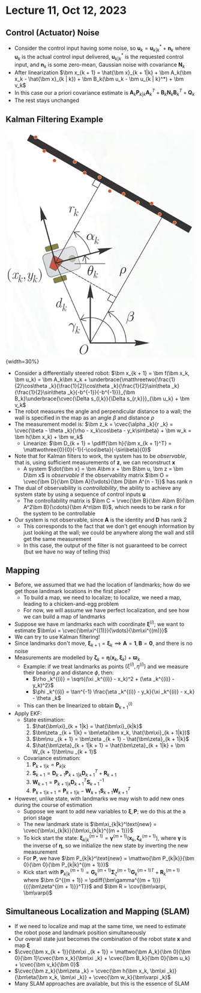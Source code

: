 # Lecture 11, Oct 12, 2023

## Control (Actuator) Noise

* Consider the control input having some noise, so $\bm u_k = \bm u_{k|k}^* + \bm n_k$ where $\bm u_k$ is the actual control input delivered, $\bm u_{k|k}^*$ is the requested control input, and $\bm n_k$ is some zero-mean, Gaussian noise with covariance $\bm N_k$
* After linearization $\bm x_{k + 1} = \hat{\bm x}_{k + 1|k} + \bm A_k(\bm x_k - \hat{\bm x}_{k | k}) + \bm B_k(\bm u_k - \bm u_{k | k}^*) + \bm v_k$
* In this case our a priori covariance estimate is $\bm A_k\bm P_{k|k}\bm A_k^T + \bm B_k\bm N_k\bm B_k^T + \bm Q_k$
* The rest stays unchanged

## Kalman Filtering Example

![Example scenario.](imgs/lec11_1.png){width=30%}

* Consider a differentially steered robot: $\bm x_{k + 1} = \bm f(\bm x_k, \bm u_k) = \bm A_k\bm x_k + \underbrace{\matthreetwo{\frac{1}{2}\cos\theta _k}{\frac{1}{2}\cos\theta _k}{\frac{1}{2}\sin\theta _k}{\frac{1}{2}\sin\theta _k}{-b^{-1}}{-b^{-1}}}_{\bm B_k}\underbrace{\cvec{\Delta s_{l,k}}{\Delta s_{r,k}}}_{\bm u_k} + \bm v_k$
* The robot measures the angle and perpendicular distance to a wall; the wall is specified in the map as an angle $\beta$ and distance $\rho$
* The measurement model is: $\bm z_k = \cvec{\alpha _k}{r _k} = \cvec{\beta - \theta _k}{\rho - x_k\cos\beta - y_k\sin\beta} + \bm w_k = \bm h(\bm x_k) + \bm w_k$
	* Linearize: $\bm D_{k + 1} = \pdiff{\bm h}{\bm x_{k + 1}^T} = \mattwothree{0}{0}{-1}{-\cos\beta}{-\sin\beta}{0}$
* Note that for Kalman filters to work, the system has to be *observable*, that is, using sufficient measurements of $\bm z$, we can reconstruct $\bm x$
	* A system $\dot{\bm x} = \bm A\bm x + \bm B\bm u, \bm z = \bm D\bm x$ is *observable* if the observability matrix $\bm O = \cvec{\bm D}{\bm D\bm A}{\vdots}{\bm D\bm A^{n - 1}}$ has rank $n$
* The dual of observability is *controllability*, the ability to achieve any system state by using a sequence of control inputs $\bm u$
	* The controllability matrix is $\bm C = \rvec{\bm B}{\bm A\bm B}{\bm A^2\bm B}{\cdots}{\bm A^n\bm B}$, which needs to be rank $n$ for the system to be controllable
* Our system is not observable, since $\bm A$ is the identity and $\bm D$ has rank 2
	* This corresponds to the fact that we don't get enough information by just looking at the wall; we could be anywhere along the wall and still get the same measurement
	* In this case, the output of the filter is not guaranteed to be correct (but we have no way of telling this)

## Mapping

* Before, we assumed that we had the location of landmarks; how do we get those landmark locations in the first place?
	* To build a map, we need to localize; to localize, we need a map, leading to a chicken-and-egg problem
	* For now, we will assume we have perfect localization, and see how we can build a map of landmarks
* Suppose we have $m$ landmarks each with coordinate $\bm\xi^{(i)}$; we want to estimate $\bm\xi = \cvec{\bm\xi^{(1)}}{\vdots}{\bm\xi^{(m)}}$
* We can try to use Kalman filtering!
* Since landmarks don't move, $\bm\xi _{k + 1} = \bm\xi _k \implies \bm A = \bm 1, \bm B = \bm 0$, and there is no noise
* Measurements are modelled by $\bm\zeta _k = \bm\eta(\bm x_k, \bm\xi _k) + \bm\varpi _k$
	* Example: if we treat landmarks as points $(\xi^{(i)}, \eta^{(i)})$ and we measure their bearing $\rho$ and distance $\phi$, then:
		* $\rho _k^{(i)} = \sqrt{(\xi _k^{(i)} - x_k)^2 + (\eta _k^{(i)} - y_k)^2}$
		* $\phi _k^{(i)} = \tan^{-1} \frac{\eta _k^{(i)} - y_k}{\xi _k^{(i)} - x_k} - \theta _k$
	* This can then be linearized to obtain $\bm D_{k + 1}^{(i)}$
* Apply EKF:
	* State estimation:
		1. $\hat{\bm\xi}_{k + 1|k} = \hat{\bm\xi}_{k|k}$
		2. $\bm\zeta _{k + 1|k} = \bm\eta(\bm x_k, \hat{\bm\xi}_{k + 1|k})$
		3. $\bm\nu _{k + 1} = \bm\zeta _{k + 1} - \hat{\bm\zeta}_{k + 1|k}$
		4. $\hat{\bm\zeta}_{k + 1|k + 1} = \hat{\bm\zeta}_{k + 1|k} + \bm W_{k + 1}\bm\nu _{k + 1}$
	* Covariance estimation:
		1. $\bm P_{k + 1|k} = \bm P_{k|k}$
		2. $\bm S_{k + 1} = \bm D_{k + 1}\bm P_{k + 1|k}\bm D_{k + 1}^T + \bm R_{k + 1}$
		3. $\bm W_{k + 1} = \bm P_{k + 1|k}\bm D_{k + 1}^T\bm S_{k + 1}^{-1}$
		4. $\bm P_{k + 1|k + 1} = \bm P_{k + 1|k} - \bm W_{k + 1}\bm S_{k + 1}\bm W_{k + 1}^T$
* However, unlike state, with landmarks we may wish to add new ones during the course of estimation
	* Suppose we want to add new variables to $\bm\xi, \bm P$; we do this at the a priori stage
	* The new landmark state is $\bm\xi_{k|k}^\text{new} = \cvec{\bm\xi_{k|k}}{\bm\xi_{k|k}^{(m + 1)}}$
	* To kick start the state: $\bm\xi_{k|k}^{(m + 1)} = \bm\gamma^{(m + 1)}(\bm x_k, \bm\zeta _k^{(m + 1)})$, where $\bm\gamma$ is the inverse of $\bm\eta$, so we initialize the new state by inverting the new measurement
	* For $\bm P$, we have $\bm P_{k|k}^\text{new} = \mattwo{\bm P_{k|k}}{\bm 0}{\bm 0}{\bm P_{k|k}^{(m + 1)}}$
	* Kick start with $\bm P_{k|k}^{(m + 1)} = \bm G_k^{(m + 1)}\bm\Sigma _\zeta^{(m + 1)}{\bm G_k^{(m + 1)}}^T + \bm R_k^{(m + 1)}$ where $\bm G^{(m + 1)} = \pdiff{\bm\gamma^{(m + 1)}}{{{\bm\zeta^{(m + 1)}}^T}}$ and $\bm R = \cov(\bm\varpi, \bm\varpi)$

## Simultaneous Localization and Mapping (SLAM)

* If we need to localize and map at the same time, we need to estimate the robot pose and landmark position simultaneously
* Our overall state just becomes the combination of the robot state $\bm x$ and map $\bm\xi$
* $\cvec{\bm x_{k + 1}}{\bm\xi _{k + 1}} = \mattwo{\bm A_k}{\bm 0}{\bm 0}{\bm 1}\cvec{\bm x_k}{\bm\xi _k} + \cvec{\bm B_k}{\bm 0}{\bm u_k} + \cvec{\bm v_k}{\bm 0}$
* $\cvec{\bm z_k}{\bm\zeta _k} = \cvec{\bm h(\bm x_k, \bm\xi _k)}{\bm\eta(\bm x_k, \bm\xi _k)} + \cvec{\bm w_k}{\bm\varpi _k}$
* Many SLAM approaches are available, but this is the essence of SLAM

